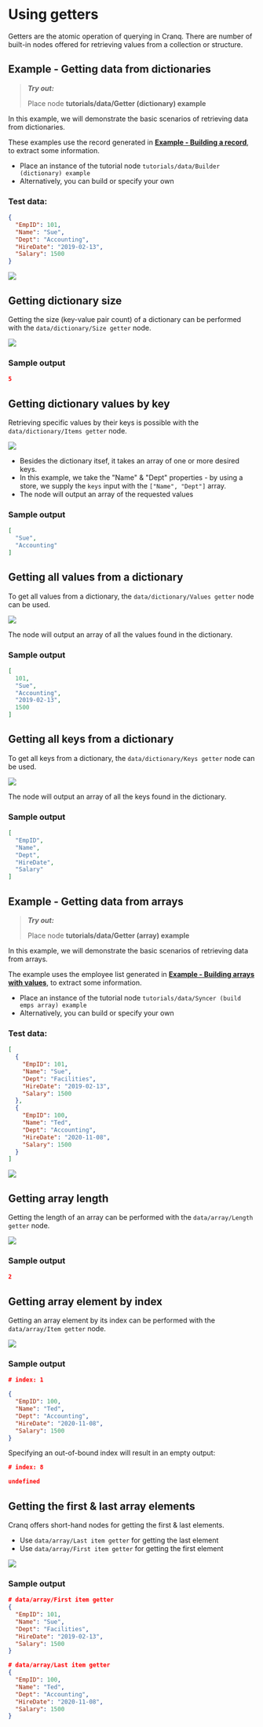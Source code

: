 # Using getters

Getters are the atomic operation of querying in Cranq. There are number of built-in nodes offered for retrieving values from a collection or structure.

## Example - Getting data from dictionaries

> **_Try out:_**
>
> Place node **tutorials/data/Getter (dictionary) example**

In this example, we will demonstrate the basic scenarios of retrieving data from dictionaries.

These examples use the record generated in **[Example - Building a record](../../2_constructing_data/2_2_builders/README.md)**, to extract some information. 
- Place an instance of the tutorial node ```tutorials/data/Builder (dictionary) example```
- Alternatively, you can build or specify your own

### Test data:

```json
{
  "EmpID": 101,
  "Name": "Sue",
  "Dept": "Accounting",
  "HireDate": "2019-02-13",
  "Salary": 1500
}
```

![](images/2021-07-16-15-08-04.png)

## Getting dictionary size

Getting the size (key-value pair count) of a dictionary can be performed with the ```data/dictionary/Size getter``` node.

![](images/2021-07-16-15-11-26.png)

### Sample output

```json
5 
```

## Getting dictionary values by key

Retrieving specific values by their keys is possible with the ```data/dictionary/Items getter``` node. 

![](images/2021-07-16-15-14-11.png)

- Besides the dictionary itsef, it takes an array of one or more desired keys.
- In this example, we take the "Name" & "Dept" properties - by using a store, we supply the ```keys``` input with the ```["Name", "Dept"]``` array.
- The node will output an array of the requested values

### Sample output

```json
[
  "Sue",
  "Accounting"
]
```

## Getting all values from a dictionary

To get all values from a dictionary, the ```data/dictionary/Values getter``` node can be used.

![](images/2021-07-16-15-24-03.png)

The node will output an array of all the values found in the dictionary.

### Sample output

```json
[
  101,
  "Sue",
  "Accounting",
  "2019-02-13",
  1500
]
```

## Getting all keys from a dictionary

To get all keys from a dictionary, the ```data/dictionary/Keys getter``` node can be used.

![](images/2021-07-16-15-27-45.png)

The node will output an array of all the keys found in the dictionary.

### Sample output

```json
[
  "EmpID",
  "Name",
  "Dept",
  "HireDate",
  "Salary"
]
```


## Example - Getting data from arrays

> **_Try out:_**
>
> Place node **tutorials/data/Getter (array) example**

In this example, we will demonstrate the basic scenarios of retrieving data from arrays.

The example uses the employee list generated in **[Example - Building arrays with values](../../2_constructing_data/2_3_syncer_splitter/README.md)**, to extract some information. 
- Place an instance of the tutorial node ```tutorials/data/Syncer (build emps array) example```
- Alternatively, you can build or specify your own

### Test data:

```json
[
  {
    "EmpID": 101,
    "Name": "Sue",
    "Dept": "Facilities",
    "HireDate": "2019-02-13",
    "Salary": 1500
  },
  {
    "EmpID": 100,
    "Name": "Ted",
    "Dept": "Accounting",
    "HireDate": "2020-11-08",
    "Salary": 1500
  }
]
```

![](images/2021-07-16-15-34-01.png)


## Getting array length

Getting the length of an array can be performed with the ```data/array/Length getter``` node.

![](images/2021-07-16-15-48-10.png)

### Sample output

```json
2
```

## Getting array element by index

Getting an array element by its index can be performed with the ```data/array/Item getter``` node.

![](images/2021-07-16-15-50-13.png)

### Sample output

```json
# index: 1

{
  "EmpID": 100,
  "Name": "Ted",
  "Dept": "Accounting",
  "HireDate": "2020-11-08",
  "Salary": 1500
}
```

Specifying an out-of-bound index will result in an empty output:

```json
# index: 8

undefined 
```

## Getting the first & last array elements

Cranq offers short-hand nodes for getting the first & last elements.
- Use ```data/array/Last item getter``` for getting the last element
- Use ```data/array/First item getter``` for getting the first element

![](images/2021-07-16-15-54-40.png)

### Sample output

```json
# data/array/First item getter
{
  "EmpID": 101,
  "Name": "Sue",
  "Dept": "Facilities",
  "HireDate": "2019-02-13",
  "Salary": 1500
} 

# data/array/Last item getter
{
  "EmpID": 100,
  "Name": "Ted",
  "Dept": "Accounting",
  "HireDate": "2020-11-08",
  "Salary": 1500
}
```


